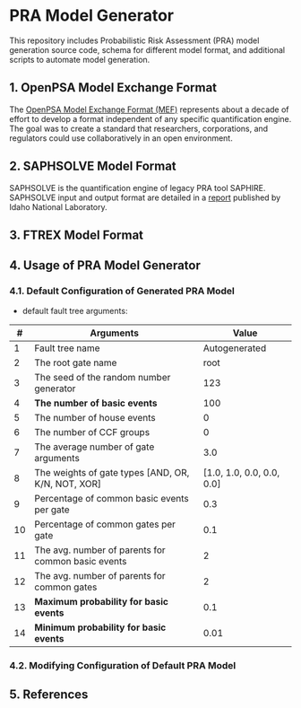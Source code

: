 # PRA Model Generator

This repository includes Probabilistic Risk Assessment (PRA) model generation source code,
schema for different model format, and additional scripts to automate model generation.

## 1. OpenPSA Model Exchange Format 
The [OpenPSA Model Exchange Format (MEF)](https://open-psa.github.io/mef/index.html) 
represents about a decade of effort to develop a format independent of any specific 
quantification engine. The goal was to create a standard that researchers, corporations, and regulators could use collaboratively in an open environment.

## 2. SAPHSOLVE Model Format 
SAPHSOLVE is the quantification engine of legacy PRA tool SAPHIRE. SAPHSOLVE input and output format are detailed in a [report](https://www.osti.gov/biblio/2203095) published by Idaho National Laboratory.

## 3. FTREX Model Format

## 4. Usage of PRA Model Generator

### 4.1. Default Configuration of Generated PRA Model
 - default fault tree arguments:

| #  | Arguments                                          | Value                     |
|----|----------------------------------------------------|---------------------------|
| 1  | Fault tree name                                    | Autogenerated             |
| 2  | The root gate name                                 | root                      |
| 3  | The seed of the random number generator            | 123                       |
| 4  | **The number of basic events**                     | 100                       |
| 5  | The number of house events                         | 0                         |
| 6  | The number of CCF groups                           | 0                         |
| 7  | The average number of gate arguments               | 3.0                       |
| 8  | The weights of gate types [AND, OR, K/N, NOT, XOR] | [1.0, 1.0, 0.0, 0.0, 0.0] |
| 9  | Percentage of common basic events per gate         | 0.3                       |
| 10 | Percentage of common gates per gate                | 0.1                       |
| 11 | The avg. number of parents for common basic events | 2                         |
| 12 | The avg. number of parents for common gates        | 2                         |
| 13 | **Maximum probability for basic events**           | 0.1                       |
| 14 | **Minimum probability for basic events**           | 0.01                      |
### 4.2. Modifying Configuration of Default PRA Model

## 5. References